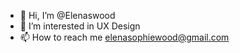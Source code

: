 - 👋 Hi, I’m @Elenaswood
- 👀 I’m interested in UX Design
- 📫 How to reach me elenasophiewood@gmail.com

<!---
Elenaswood/Elenaswood is a ✨ special ✨ repository because its `README.md` (this file) appears on your GitHub profile.
You can click the Preview link to take a look at your changes.
--->
